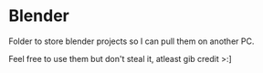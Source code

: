 # Blender
Folder to store blender projects so I can pull them on another PC. 

Feel free to use them but don't steal it, atleast gib credit >:]
